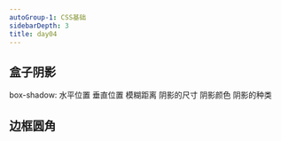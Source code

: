 ```yaml
---
autoGroup-1: CSS基础
sidebarDepth: 3
title: day04
---
```


## 盒子阴影
box-shadow: 水平位置  垂直位置 模糊距离 阴影的尺寸 阴影颜色 阴影的种类

## 边框圆角
